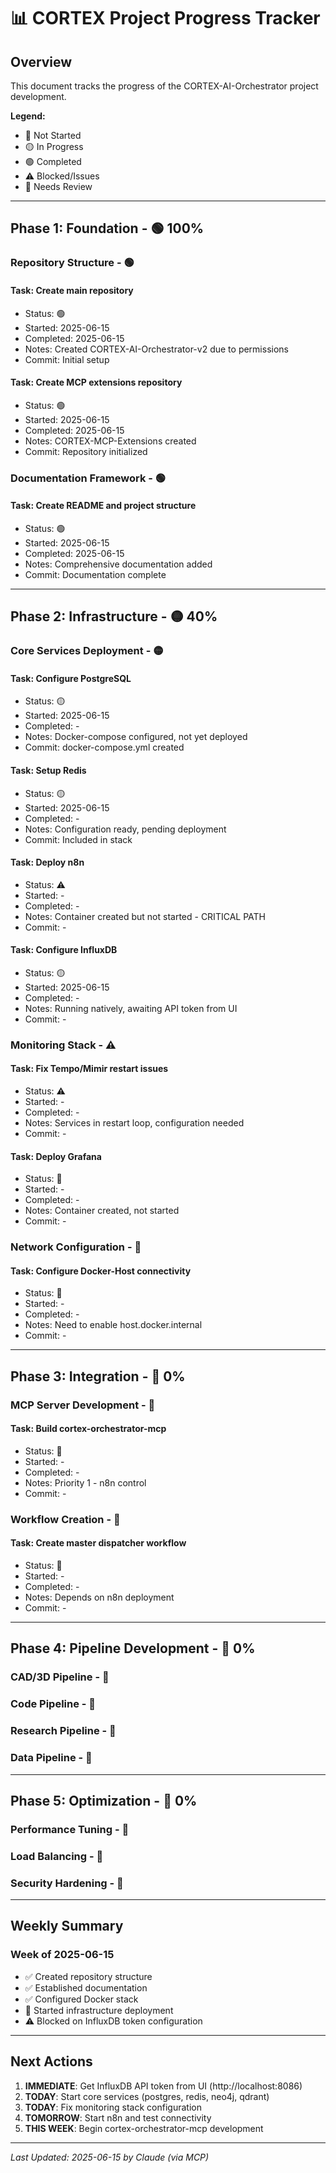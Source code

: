# 📊 CORTEX Project Progress Tracker

## Overview
This document tracks the progress of the CORTEX-AI-Orchestrator project development.

**Legend:**
- 🔴 Not Started
- 🟡 In Progress
- 🟢 Completed
- ⚠️ Blocked/Issues
- 🔄 Needs Review

---

## Phase 1: Foundation - 🟢 100%
### Repository Structure - 🟢
#### Task: Create main repository
- Status: 🟢
- Started: 2025-06-15
- Completed: 2025-06-15
- Notes: Created CORTEX-AI-Orchestrator-v2 due to permissions
- Commit: Initial setup

#### Task: Create MCP extensions repository
- Status: 🟢
- Started: 2025-06-15
- Completed: 2025-06-15
- Notes: CORTEX-MCP-Extensions created
- Commit: Repository initialized

### Documentation Framework - 🟢
#### Task: Create README and project structure
- Status: 🟢
- Started: 2025-06-15
- Completed: 2025-06-15
- Notes: Comprehensive documentation added
- Commit: Documentation complete

---

## Phase 2: Infrastructure - 🟡 40%
### Core Services Deployment - 🟡
#### Task: Configure PostgreSQL
- Status: 🟡
- Started: 2025-06-15
- Completed: -
- Notes: Docker-compose configured, not yet deployed
- Commit: docker-compose.yml created

#### Task: Setup Redis
- Status: 🟡
- Started: 2025-06-15
- Completed: -
- Notes: Configuration ready, pending deployment
- Commit: Included in stack

#### Task: Deploy n8n
- Status: ⚠️
- Started: -
- Completed: -
- Notes: Container created but not started - CRITICAL PATH
- Commit: -

#### Task: Configure InfluxDB
- Status: 🟡
- Started: 2025-06-15
- Completed: -
- Notes: Running natively, awaiting API token from UI
- Commit: -

### Monitoring Stack - ⚠️
#### Task: Fix Tempo/Mimir restart issues
- Status: ⚠️
- Started: -
- Completed: -
- Notes: Services in restart loop, configuration needed
- Commit: -

#### Task: Deploy Grafana
- Status: 🔴
- Started: -
- Completed: -
- Notes: Container created, not started
- Commit: -

### Network Configuration - 🔴
#### Task: Configure Docker-Host connectivity
- Status: 🔴
- Started: -
- Completed: -
- Notes: Need to enable host.docker.internal
- Commit: -

---

## Phase 3: Integration - 🔴 0%
### MCP Server Development - 🔴
#### Task: Build cortex-orchestrator-mcp
- Status: 🔴
- Started: -
- Completed: -
- Notes: Priority 1 - n8n control
- Commit: -

### Workflow Creation - 🔴
#### Task: Create master dispatcher workflow
- Status: 🔴
- Started: -
- Completed: -
- Notes: Depends on n8n deployment
- Commit: -

---

## Phase 4: Pipeline Development - 🔴 0%
### CAD/3D Pipeline - 🔴
### Code Pipeline - 🔴
### Research Pipeline - 🔴
### Data Pipeline - 🔴

---

## Phase 5: Optimization - 🔴 0%
### Performance Tuning - 🔴
### Load Balancing - 🔴
### Security Hardening - 🔴

---

## Weekly Summary
### Week of 2025-06-15
- ✅ Created repository structure
- ✅ Established documentation
- ✅ Configured Docker stack
- 🚧 Started infrastructure deployment
- ⚠️ Blocked on InfluxDB token configuration

---

## Next Actions
1. **IMMEDIATE**: Get InfluxDB API token from UI (http://localhost:8086)
2. **TODAY**: Start core services (postgres, redis, neo4j, qdrant)
3. **TODAY**: Fix monitoring stack configuration
4. **TOMORROW**: Start n8n and test connectivity
5. **THIS WEEK**: Begin cortex-orchestrator-mcp development

---

*Last Updated: 2025-06-15 by Claude (via MCP)*